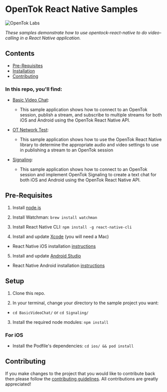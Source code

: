 # OpenTok React Native Samples

![OpenTok Labs](https://d26dzxoao6i3hh.cloudfront.net/items/0U1R0a0e2g1E361H0x3c/Image%202017-11-22%20at%2012.16.38%20PM.png?v=2507a2df)

*These samples demonstrate how to use opentock-react-native to do video-calling
in a React Native application.*

## Contents

- [Pre-Requisites](#pre-requisites)
- [Installation](#installation)
- [Contributing](#contributing)

### In this repo, you'll find:

 * [Basic Video Chat](https://github.com/opentok/opentok-react-native-samples/tree/master/BasicVideoChat):
    * This sample application shows how to connect to an OpenTok session,
    publish a stream, and subscribe to multiple streams for both iOS and
    Android using the OpenTok React Native API.
 * [OT Network Test](https://github.com/nexmo-saleseng/opentok-react-native-samples/tree/feature.network-test-sample/OTNetworkTest):
    * This sample application shows how to use the OpenTok React Native library to determine the appropriate audio and video settings to use in publishing a stream to an OpenTok session

 * [Signaling](https://github.com/opentok/opentok-react-native-samples/tree/master/Signaling):
    * This sample application shows how to connect to an OpenTok session and implement OpenTok Signaling to create a text chat for both iOS and Android using the OpenTok React Native API.

## Pre-Requisites

1. Install [node.js](https://nodejs.org/)

2. Install Watchman: `brew install watchman`

3. Install React Native CLI: `npm install -g react-native-cli`

4. Install and update [Xcode](https://developer.apple.com/xcode/) (you will need a Mac)
* React Native iOS installation [instructions](https://facebook.github.io/react-native/docs/getting-started.html)

5. Install and update [Android Studio](https://developer.android.com/studio/index.html)
* React Native Android installation [instructions](https://facebook.github.io/react-native/docs/getting-started.html)

## Setup

1. Clone this repo.

2. In your terminal, change your directory to the sample project you want:

  - `cd BasicVideoChat/` or `cd Signaling/`

3. Install the required node modules: `npm install`

### For iOS

- Install the Podfile's dependencies: `cd ios/ && pod install`

## Contributing

If you make changes to the project that you would like to contribute back
then please follow the [contributing guidelines](CONTRIBUTING.md).
All contributions are greatly appreciated!

